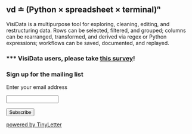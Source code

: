 
## vd ≐ (Python × spreadsheet × terminal)ⁿ

VisiData is a multipurpose tool for exploring, cleaning, editing, and
restructuring data.  Rows can be selected, filtered, and grouped; columns
can be rearranged, transformed, and derived via regex or Python
expressions; workflows can be saved, documented, and replayed.


### *** VisiData users, please take [this survey](https://www.surveymonkey.com/r/C97ZMRR)!

<div class="signup">
<form  action="https://tinyletter.com/visidata" method="post" target="popupwindow" onsubmit="window.open('https://tinyletter.com/visidata', 'popupwindow', 'scrollbars=yes,width=800,height=600');return true">
 <h3>Sign up for the mailing list</h3>
 <p><label for="tlemail">Enter your email address</label></p><p><input type="text" style="width:140px" name="email" id="tlemail" /></p><input type="hidden" value="1" name="embed"/><input type="submit" value="Subscribe" /><p><a href="https://tinyletter.com" target="_blank">powered by TinyLetter</a></p></form>
</div>


